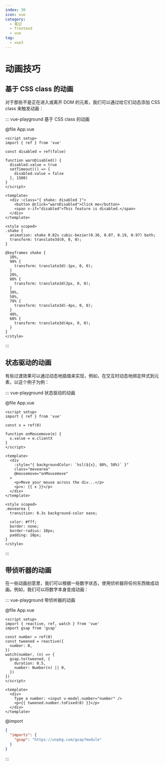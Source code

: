 ```yaml
---
index: 30
icon: vue
category:
  - 笔记
  - frontend
  - vue
tag:
  - vue3
---
```


# 动画技巧

## 基于 CSS class 的动画

对于那些不是正在进入或离开 DOM 的元素，我们可以通过给它们动态添加 CSS class 来触发动画：

::: vue-playground 基于 CSS class 的动画

@file App.vue

```vue
<script setup>
import { ref } from 'vue'

const disabled = ref(false)

function warnDisabled() {
  disabled.value = true
  setTimeout(() => {
    disabled.value = false
  }, 1500)
}
</script>

<template>
  <div :class="{ shake: disabled }">
    <button @click="warnDisabled">Click me</button>
    <span v-if="disabled">This feature is disabled.</span>
  </div>
</template>

<style scoped>
.shake {
  animation: shake 0.82s cubic-bezier(0.36, 0.07, 0.19, 0.97) both;
  transform: translate3d(0, 0, 0);
}

@keyframes shake {
  10%,
  90% {
    transform: translate3d(-1px, 0, 0);
  }
  20%,
  80% {
    transform: translate3d(2px, 0, 0);
  }
  30%,
  50%,
  70% {
    transform: translate3d(-4px, 0, 0);
  }
  40%,
  60% {
    transform: translate3d(4px, 0, 0);
  }
}
</style>
```

:::

## 状态驱动的动画

有些过渡效果可以通过动态地插值来实现，例如，在交互时动态地绑定样式到元素，以这个例子为例：

::: vue-playground 状态驱动的动画

@file App.vue

```vue
<script setup>
import { ref } from 'vue'

const x = ref(0)

function onMousemove(e) {
  x.value = e.clientX
}
</script>

<template>
  <div
    :style="{ backgroundColor: `hsl(${x}, 80%, 50%)` }"
    class="movearea"
    @mousemove="onMousemove"
  >
    <p>Move your mouse across the div...</p>
    <p>x: {{ x }}</p>
  </div>
</template>

<style scoped>
.movearea {
  transition: 0.3s background-color ease;

  color: #fff;
  border: none;
  border-radius: 10px;
  padding: 10px;
}
</style>
```

:::

## 带侦听器的动画

在一些动画创意里，我们可以根据一些数字状态，使用侦听器将任何东西做成动画。例如，我们可以将数字本身变成动画：

::: vue-playground 带侦听器的动画

@file App.vue

```vue
<script setup>
import { reactive, ref, watch } from 'vue'
import gsap from 'gsap'

const number = ref(0)
const tweened = reactive({
  number: 0,
})
watch(number, (n) => {
  gsap.to(tweened, {
    duration: 0.5,
    number: Number(n) || 0,
  })
})
</script>

<template>
  <div>
    Type a number: <input v-model.number="number" />
    <p>{{ tweened.number.toFixed(0) }}</p>
  </div>
</template>
```

@import

```json
{
  "imports": {
    "gsap": "https://unpkg.com/gsap?module"
  }
}
```

:::
